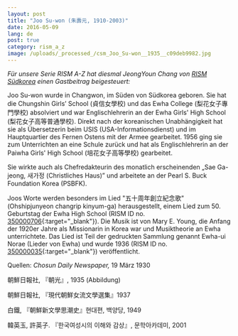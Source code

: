 ```yaml
---
layout: post
title: "Joo Su-won (朱壽元, 1910-2003)"
date: 2016-05-09
lang: de
post: true
category: rism_a_z
image: /uploads/_processed_/csm_Joo_Su-won__1935__c09deb9982.jpg
---
```



_Für unsere Serie RISM A-Z hat diesmal JeongYoun Chang von_ _[RISM Südkorea](http://ewha.kor.rism.info/index.php?id=531) einen Gastbeitrag beigesteuert:_

Joo Su-won wurde in Changwon, im Süden von Südkorea geboren. Sie hat die Chungshin Girls’ School (貞信女學校) und das Ewha College (梨花女子專門學校) absolviert und war Englischlehrerin an der Ewha Girls' High School (梨花女子高等普通學校). Direkt nach der koreanischen Unabhängigkeit hat sie als Übersetzerin beim USIS (USA-Informationsdienst) und im Hauptquartier des Fernen Ostens mit der Armee gearbeitet. 1956 ging sie zum Unterrichten an eine Schule zurück und hat als Englischlehrerin an der Paiwha Girls' High School (培花女子高等學校) gearbeitet.

Sie wirkte auch als Chefredakteurin des monatlich erscheinenden „Sae Ga-jeong, 새가정 (Christliches Haus)” und arbeitete an der Pearl S. Buck Foundation Korea (PSBFK).

Joos Worte werden besonders im Lied "五十周年創立紀念歌" (Ohshipjunyeon changrip kinyum-ga) herausgestellt, einem Lied zum 50. Geburtstag der Ewha High School (RISM ID no. [350000706](https://opac.rism.info/search?id=350000706){:target="_blank"}). Die Musik ist von Mary E. Young, die Anfang der 1920er Jahre als Missionarin in Korea war und Musiktheorie an Ewha unterrichtete. Das Lied ist Teil der gedruckten Sammlung genannt Ewha-ui Norae (Lieder von Ewha) und wurde 1936 (RISM ID no. [350000035](https://opac.rism.info/search?id=350000035){:target="_blank"}) veröffentlicht.



Quellen: _Chosun Daily Newspaper,_ 19 März 1930

朝鮮日報社, 『朝光』, 1935 (Abbildung)

朝鮮日報社, 『現代朝鮮女流文學選集』1937

白鐵, 『朝鮮新文學思潮史』현대편, 백양당, 1949

韓英玉, 許英子. 『한국여성시의 이해와 감상』, 문학아카데미, 2001



<script type="text/javascript">var switchTo5x=true;</script><script type="text/javascript" src="http://w.sharethis.com/button/buttons.js"></script><script type="text/javascript">stLight.options({publisher: "9b601438-1ce1-49d8-bfd7-9cff5df54c17", doNotHash: false, doNotCopy: false, hashAddressBar: false});</script>